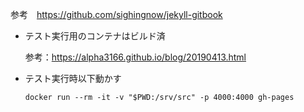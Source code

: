 参考　https://github.com/sighingnow/jekyll-gitbook


- テスト実行用のコンテナはビルド済

    参考：https://alpha3166.github.io/blog/20190413.html


- テスト実行時以下動かす
    ```
    docker run --rm -it -v "$PWD:/srv/src" -p 4000:4000 gh-pages
    ```
